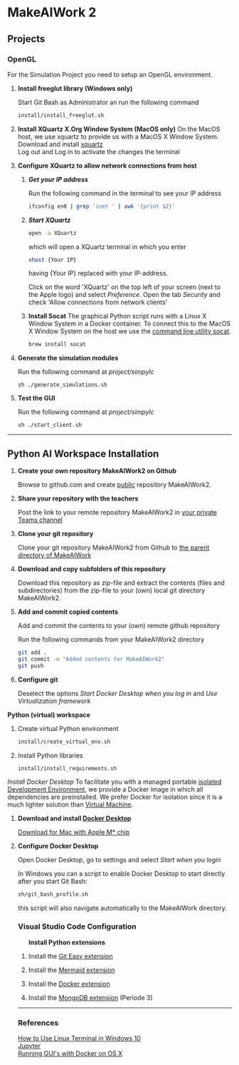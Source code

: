 # MakeAIWork 2

## Projects

### OpenGL 

For the Simulation Project you need to setup an OpenGL environment.

<ol>

<li>

**Install freeglut library (Windows only)**

<p>
Start Git Bash as Administrator an run the following command 

```bash
install/install_freeglut.sh
```
</p>

</li>

<li>

**Install XQuartz X.Org Window System (MacOS only)**
On the MacOS host, we use xquartz to provide us with a MacOS X Window System.<br>
Download and install [xquartz](https://www.xquartz.org/)<br>
Log out and Log in to activate the changes the terminal

</li>

<li>

**Configure XQuartz to allow network connections from host**

<ol>

<li>

***Get your IP address***

<p>
Run the following command in the terminal to see your IP address

```bash
ifconfig en0 | grep 'inet ' | awk '{print $2}'
```
</p>

<li>

<p>

***Start XQuartz***

```bash
open -a XQuartz
```

which will open a XQuartz terminal in which you enter

```sh
xhost {Your IP}
```

having {Your IP} replaced with your IP-address.

</p>

Click on the word 'XQuartz' on the top left of your screen (next to the Apple logo) and select <i>Preference</i>. Open the tab
<i>Security</i> and check 'Allow connections from network clients'

</li>

<li>

**Install Socat**
The graphical Python script runs with a Linux X Window System in a Docker container. To connect this to the MacOS X Window System on the host we use the [command line utility socat](https://linux.die.net/man/1/socat).

```bash
brew install socat
```

</li>

</ol>

</li>

<li>

**Generate the simulation modules**

<p>Run the following command at <i>project/simpylc</i>

``sh
./generate_simulations.sh
``

</p>

</li>

<li>

**Test the GUI**

<p>Run the following command at <i>project/simpylc</i>

``sh
./start_client.sh
``

</p>

</li>

</ol>

---

## Python AI Workspace Installation

<ol>

<li>

**Create your own repository MakeAIWork2 on Github**

<p>
Browse to <a>github.com</a> and create <u>public</u> repository MakeAIWork2.
</p>

</li>

<li>

**Share your repository with the teachers**

<p>Post the link to your remote repository MakeAIWork2 in <u>your private Teams channel</u></p>

</li>

<li>

**Clone your git repository**

<p>
Clone your git repository MakeAIWork2 from Github to <u>the parent directory of MakeAIWork</u>
</p>

</li>

<li>

**Download and copy subfolders of this repository**

<p>
Download this repository as zip-file and extract the contents (files and subdirectories) from the zip-file to your (own) local git directory MakeAIWork2.
</p>

</li>

<li>

**Add and commit copied contents**

<p>

Add and commit the contents to your (own) remote github repository

Run the following commands from your MakeAIWork2 directory

```sh
git add .
git commit -m "Added contents for MakeAIWork2"
git push
```

</p>

</li>

<li>

**Configure git**

<p>Deselect the options <i>Start Docker Desktop when you log in</i> and <i>Use Virtualization framework</i>

</li>


</ol>

**Python (virtual) workspace**

<ol>

<li>

Create virtual Python environment 
```sh
install/create_virtual_env.sh
```

</li>

<li>

Install Python libraries

```bash
install/install_requirements.sh
```

</li>

</ol>

*Install Docker Desktop*
To facilitate you with a managed portable [isolated](https://learndocker.online/introduction/the-whats-and-whys/what-are-containers/) [Development Environment]((https://learndocker.online/introduction/the-whats-and-whys/why-docker-for-devs)), we provide a Docker image in which all dependencies are preinstalled. We prefer Docker for isolation since it is a much lighter solution than [Virtual Machine](https://learndocker.online/introduction/the-whats-and-whys/containers-vs-vms/).

<ol>

<li>

**Download and install [Docker Desktop](https://www.docker.com/get-started)**

[Download for Mac with Apple M* chip](https://docs.docker.com/desktop/mac/apple-silicon/)

<li>

**Configure Docker Desktop**

Open Docker Desktop, go to settings and select <i>Start when you login</i>

In Windows you can a script to enable Docker Desktop to start directly after you start Git Bash:

```bash
sh/git_bash_profile.sh
```

this script will also navigate automatically to the MakeAIWork directory.

### Visual Studio Code Configuration

<ol>

**Install Python extensions**

<li>

Install the [Git Easy extension](https://marketplace.visualstudio.com/items?itemName=bibhasdn.git-easy)

</li>

<li>

Install the [Mermaid extension](https://marketplace.visualstudio.com/items?itemName=bierner.markdown-mermaid)

</li>

<li>

Install the [Docker extension](https://marketplace.visualstudio.com/items?itemName=ms-azuretools.vscode-docker
)

</li>

<li>

Install the [MongoDB extension](https://marketplace.visualstudio.com/items?itemName=mongodb.mongodb-vscode) (Periode 3)

</li>

</ol>

---
### References
[How to Use Linux Terminal in Windows 10](https://allthings.how/how-to-use-linux-terminal-in-windows-10/)<br>
[Jupyter](https://jupyter.org/)<br>
[Running GUI's with Docker on OS X](https://www.youtube.com/watch?v=PKyj8sbZNYw&list=LL&index=4&t=6s)
